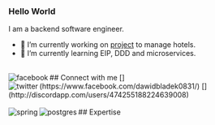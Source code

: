 ### Hello World
I am a backend software engineer. 
- 🔭 I’m currently working on [project](https://github.com/GrubeB/property-management-system/tree/master/service/property/property-service) to manage hotels.
- 🌱 I’m currently learning EIP, DDD and microservices.
<br>
## Connect with me
[<img align="left" alt="facebook" src="https://img.shields.io/badge/facebook-%231877F2.svg?&style=for-the-badge&logo=facebook&logoColor=white" />](https://www.facebook.com/dawidbladek0831/)
[<img align="left" alt="twitter" src="https://img.shields.io/badge/discord-%231DA1F2.svg?&style=for-the-badge&logo=discord&logoColor=white" />](http://discordapp.com/users/474255188224639008)
<br>
<br>
## Expertise
<img align="left" alt="spring" src="https://img.shields.io/badge/spring%20-%236DB33F.svg?&style=for-the-badge&logo=spring&logoColor=white" />
<img align="left" alt="postgres" src="https://img.shields.io/badge/postgres-%23316192.svg?&style=for-the-badge&logo=postgresql&logoColor=white" />
<br>
<br>
<!--
Here are some ideas to get you started:

- 🔭 I’m currently working on ...
- 🌱 I’m currently learning ...
- 👯 I’m looking to collaborate on ...
- 🤔 I’m looking for help with ...
- 💬 Ask me about ...
- 📫 How to reach me: ...
- 😄 Pronouns: ...
- ⚡ Fun fact: ...
-->
